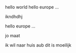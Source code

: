 hello world
hello europe ...


ikndhdhj

hello europe ...

jo maat


ik wil naar huis aub 
dit is moeilijk
